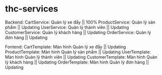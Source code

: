 # thc-services
Backend: 
CartService: Quản lý xe đẩy || 100%
ProductService: Quản lý sản phẩm || Updating
UserService: Quản lý thành viên || Updating
CustomerService: Quản lý khách hàng || Updating
OrderService: Quản lý đơn hàng || Updating

Fontend:
CartTemplate: Màn hình Quản lý xe đẩy || Updating
ProductTemplate: Màn hình Quản lý sản phẩm || Updating
UserTemplate: Màn hình Quản lý thành viên || Updating
CustomerTemplate: Màn hình Quản lý khách hàng || Updating
OrderTemplate: Màn hình Quản lý đơn hàng || Updating
